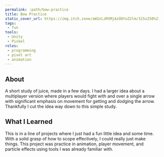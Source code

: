 ```yaml
---
permalink: :path/bow-practice
title: Bow Practice
static_cover_url: https://img.itch.zone/aW1nLzM3MjAzODYuZ2lm/315x250%23cm/7ItfBG.gif
tags:
 - fun
tools:
 - Unity
 - Piskel
roles:
 - programming
 - pixel art
 - animation
---
```


## About
A short study of juice, made in a few days. I had a larger idea about a multiplayer version where players would fight with and over a single arrow with significant emphasis on movement for getting and dodging the arrow. Thankfully I cut the idea way down to this simple study.

## What I Learned
This is in a line of projects where I just had a fun little idea and some time. With a solid grasp of how to scope effectively, I could really just make things. This project was practice in animation, player movement, and particle effects using tools I was already familiar with.